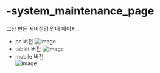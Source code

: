 # -system_maintenance_page

그냥 만든 서버점검 안내 페이지..

- pc 버전
![image](https://user-images.githubusercontent.com/51151970/216808568-b9bbbf7e-3cf8-490f-a0a9-fdbb057de425.png) <br>
- tablet 버전
![image](https://user-images.githubusercontent.com/51151970/216808578-e3aeff51-73ea-4230-bfc2-38e59009131a.png) <br>
- mobile 버전<br>
![image](https://user-images.githubusercontent.com/51151970/216808621-d71b630d-4440-4ce1-b501-21bc9cfe5be6.png) <br>
